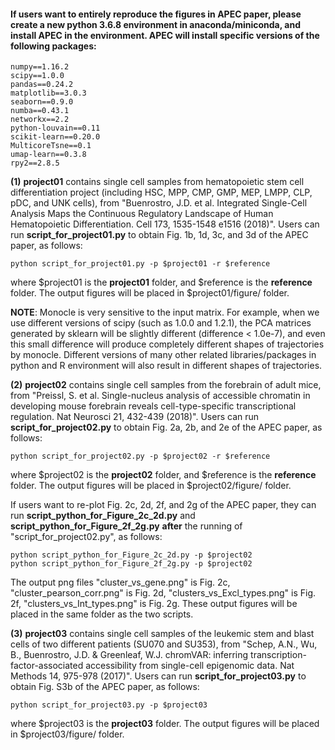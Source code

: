 
#### If users want to entirely reproduce the figures in APEC paper, please create a new python 3.6.8 environment in anaconda/miniconda, and install APEC in the environment. APEC will install specific versions of the following packages:

    numpy==1.16.2
    scipy==1.0.0
    pandas==0.24.2
    matplotlib==3.0.3
    seaborn==0.9.0
    numba==0.43.1
    networkx==2.2
    python-louvain==0.11
    scikit-learn==0.20.0
    MulticoreTsne==0.1
    umap-learn==0.3.8
    rpy2==2.8.5

**(1)** **project01** contains single cell samples from hematopoietic stem cell differentiation project (including HSC, MPP, CMP, GMP, MEP, LMPP, CLP, pDC, and UNK cells), from "Buenrostro, J.D. et al. Integrated Single-Cell Analysis Maps the Continuous Regulatory Landscape of Human Hematopoietic Differentiation. Cell 173, 1535-1548 e1516 (2018)". Users can run **script_for_project01.py** to obtain Fig. 1b, 1d, 3c, and 3d of the APEC paper, as follows:

    python script_for_project01.py -p $project01 -r $reference

where $project01 is the **project01** folder, and $reference is the **reference** folder. The output figures will be placed in $project01/figure/ folder.

**NOTE**: Monocle is very sensitive to the input matrix. For example, when we use different versions of scipy (such as 1.0.0 and 1.2.1), the PCA matrices generated by sklearn will be slightly different (difference < 1.0e-7), and even this small difference will produce completely different shapes of trajectories by monocle. Different versions of many other related libraries/packages in python and R environment will also result in different shapes of trajectories.


**(2)** **project02** contains single cell samples from the forebrain of adult mice, from "Preissl, S. et al. Single-nucleus analysis of accessible chromatin in developing mouse forebrain reveals cell-type-specific transcriptional regulation. Nat Neurosci 21, 432-439 (2018)". Users can run **script_for_project02.py** to obtain Fig. 2a, 2b, and 2e of the APEC paper, as follows:

    python script_for_project02.py -p $project02 -r $reference

where $project02 is the **project02** folder, and $reference is the **reference** folder. The output figures will be placed in $project02/figure/ folder.

If users want to re-plot Fig. 2c, 2d, 2f, and 2g of the APEC paper, they can run **script_python_for_Figure_2c_2d.py** and **script_python_for_Figure_2f_2g.py** **after** the running of "script_for_project02.py", as follows:

    python script_python_for_Figure_2c_2d.py -p $project02
    python script_python_for_Figure_2f_2g.py -p $project02

The output png files "cluster_vs_gene.png" is Fig. 2c, "cluster_pearson_corr.png" is Fig. 2d, "clusters_vs_Excl_types.png" is Fig. 2f, "clusters_vs_Int_types.png" is Fig. 2g. These output figures will be placed in the same folder as the two scripts.


**(3)** **project03** contains single cell samples of the leukemic stem and blast cells of two different patients (SU070 and SU353), from "Schep, A.N., Wu, B., Buenrostro, J.D. & Greenleaf, W.J. chromVAR: inferring transcription-factor-associated accessibility from single-cell epigenomic data. Nat Methods 14, 975-978 (2017)". Users can run **script_for_project03.py** to obtain Fig. S3b of the APEC paper, as follows:

    python script_for_project03.py -p $project03

where $project03 is the **project03** folder. The output figures will be placed in $project03/figure/ folder.
